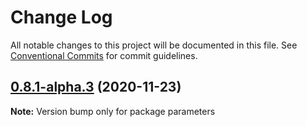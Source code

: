 # Change Log

All notable changes to this project will be documented in this file.
See [Conventional Commits](https://conventionalcommits.org) for commit guidelines.

## [0.8.1-alpha.3](https://github.com/adaltas/node-parameters/compare/v0.8.1-alpha.2...v0.8.1-alpha.3) (2020-11-23)

**Note:** Version bump only for package parameters
